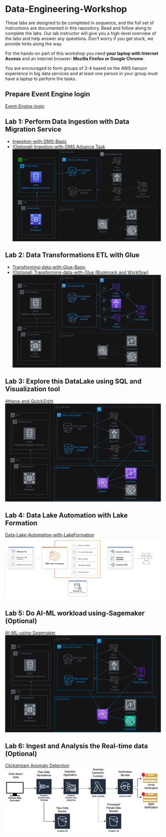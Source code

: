# Data-Engineering-Workshop

These labs are designed to be completed in sequence, and the full set of instructions are documented in this repository. Read and follow along to complete the labs. Our lab instructor will give you a high-level overview of the labs and help answer any questions. Don’t worry if you get stuck, we provide hints along the way.

For the hands-on part of this workshop you need **your laptop with Internet Access** and an internet browser: **Mozilla Firefox or Google Chrome**.

You are encouraged to form groups of 3-4 based on the AWS hanson experience in big data services and at least one person in your group must have a laptop to perform the tasks.

## Prepare Event Engine login
[Event-Engine-login](Event-Engine-login.md)

## Lab 1: Perform Data Ingestion with Data Migration Service
- [Ingestion-with-DMS-Basic](Ingestion-with-DMS-Basic.md)
- [(Optional) Ingestion-with-DMS Advance Task](Ingestion-with-DMS.md)
![dms-arch](media/dms-arch.png)

## Lab 2: Data Transformations ETL with Glue
- [Transforming-data-with-Glue-Basic](Transforming-data-with-Glue-Basic.md)
- [(Optional) Transforming-data-with-Glue (Bookmark and Workflow)](Transforming-data-with-Glue.md)
![glue-arch](media/glue-arch.png)

## Lab 3: Explore this DataLake using SQL and Visualization tool
[Athena-and-QuickSight](Athena-and-QuickSight.md)
![athena-arch](media/athena-arch.png)

## Lab 4: Data Lake Automation with Lake Formation
[Data-Lake-Automation-with-LakeFormation](Data-Lake-Automation-with-LakeFormation.md)
![lakeformation-arch](media/lakeformation-arch.png)

## Lab 5: Do AI-ML workload using-Sagemaker (Optional)
[AI-ML-using-Sagemaker](AI-ML-using-Sagemaker.md)
![sagemaker-arch](media/sagemaker-arch.png)

## Lab 6: Ingest and Analysis the Real-time data (Optional)
[Clickstream Anomaly Detection](Clickstream-Anomaly-Detection.md)
![kinesis-arch](media/kinesis-arch.png)